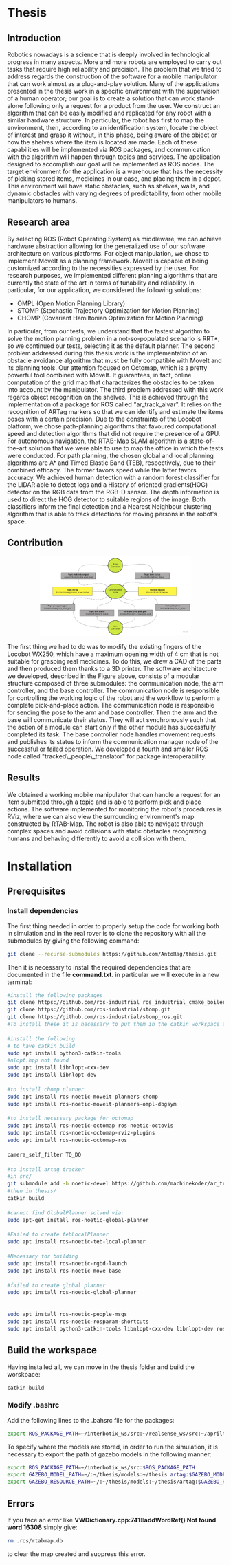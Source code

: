 # Thesis

## Introduction
Robotics nowadays is a science that is deeply involved in technological progress in many aspects. More and more robots are employed to carry out tasks that require high reliability and precision. The problem that we tried to address regards the construction of the software for a mobile manipulator that can work almost as a plug-and-play solution. Many of the applications presented in the thesis work in a specific environment with the supervision of a human operator; our goal is to create a solution that can work stand-alone following only a request for a product from the user. We construct an algorithm that can be easily modified and replicated for any robot with a similar hardware structure. In particular, the robot has first to map the environment, then, according to an identification system, locate the object of interest and grasp it without, in this phase, being aware of the object or how the shelves where the item is located are made. 
Each of these capabilities will be implemented via ROS packages, and communication with the algorithm will happen through topics and services. The application designed to accomplish our goal will be implemented as ROS nodes. The target environment for the application is a warehouse that has the necessity of picking stored items, medicines in our case, and placing them in a depot. This environment will have static obstacles, such as shelves, walls, and dynamic obstacles with varying degrees of predictability, from other mobile manipulators to humans.

## Research area 
By selecting ROS (Robot Operating System) as middleware, we can achieve hardware abstraction allowing for the generalized use of our software architecture on various platforms. For object manipulation, we chose to implement MoveIt as a planning framework. MoveIt is capable of being customized according to the necessities expressed by the user. For research purposes, we implemented different planning algorithms that are currently the state of the art in terms of tunability and reliability. In particular, for our application, we considered the following solutions:
- OMPL (Open Motion Planning Library)
- STOMP (Stochastic Trajectory Optimization for Motion Planning)
- CHOMP (Covariant Hamiltonian Optimization for Motion Planning)

In particular, from our tests, we understand that the fastest algorithm to solve the motion planning problem in a not-so-populated scenario is RRT*, so we continued our tests, selecting it as the default planner.
The second problem addressed during this thesis work is the implementation of an obstacle avoidance algorithm that must be fully compatible with MoveIt and its planning tools. Our attention focused on Octomap, which is a pretty powerful tool combined with MoveIt. It guarantees, in fact, online computation of the grid map that characterizes the obstacles to be taken into account by the manipulator.
The third problem addressed with this work regards object recognition on the shelves. This is achieved through the implementation of a package for ROS called "ar_track_alvar". It relies on the recognition of ARTag markers so that we can identify and estimate the items poses with a certain precision.
Due to the constraints of the Locobot platform, we chose path-planning algorithms that favoured computational speed and detection algorithms that did not require the presence of a GPU. 
For autonomous navigation, the RTAB-Map SLAM algorithm is a state-of-the-art solution that we were able to use to map the office in which the tests were conducted.
For path planning, the chosen global and local planning algorithms are A* and Timed Elastic Band (TEB), respectively, due to their combined efficacy. The former favors speed while the latter favors accuracy. 
We achieved human detection with a random forest classifier for the LIDAR able to detect legs and a History of oriented gradients(HOG) detector on the RGB data from the RGB-D sensor. The depth information is used to direct the HOG detector to suitable regions of the image. Both classifiers inform the final detection and a Nearest Neighbour clustering algorithm that is able to track detections for moving persons in the robot's space. 

## Contribution

<p align="center">
    <img src="/Media/communication_structure.jpg" alt="Software structure mobile manipulator" style="height: 70%; width: 70%;"/>
</p>
The first thing we had to do was to modify the existing fingers of the Locobot WX250, which have a maximum opening width of 4 cm that is not suitable for grasping real medicines. To do this, we drew a CAD of the parts and then produced them thanks to a 3D printer.
The software architecture we developed, described in the Figure above, consists of a modular structure composed of three submodules: the communication node, the arm controller, and the base controller. The communication node is responsible for controlling the working logic of the robot and the workflow to perform a complete pick-and-place action.
The communication node is responsible for sending the pose to the arm and base controller. Then the arm and the base will communicate their status. They will act synchronously such that the action of a module can start only if the other module has successfully completed its task.
The base controller node handles movement requests and publishes its status to inform the communication manager node of the successful or failed operation.
We developed a fourth and smaller ROS node called "tracked\_people\_translator" for package interoperability. 

## Results

We obtained a working mobile manipulator that can handle a request for an item submitted through a topic and is able to perform pick and place actions. The software implemented for monitoring the robot's procedures is RViz, where we can also view the surrounding environment's map constructed by RTAB-Map. The robot is also able to navigate through complex spaces and avoid collisions with static obstacles recognizing humans and behaving differently to avoid a collision with them.

# Installation

## Prerequisites

### Install dependencies

The first thing needed in order to properly setup the code for working both in simulation and in the real rover is to clone the repository with all the submodules by giving the following command:

```bash
git clone --recurse-submodules https://github.com/AntoRag/thesis.git
```

Then it is necessary to install the required dependencies that are documented in the file **command.txt**. in particular we will execute in a new terminal:

```bash
#install the following packages
git clone https://github.com/ros-industrial ros_industrial_cmake_boilerplate.git
git clone https://github.com/ros-industrial/stomp.git
git clone https://github.com/ros-industrial/stomp_ros.git
#To install these it is necessary to put them in the catkin workspace and give "catkin build"

#install the following
# to have catkin build
sudo apt install python3-catkin-tools
#nlopt.hpp not found
sudo apt install libnlopt-cxx-dev
sudo apt install libnlopt-dev

#to install chomp planner
sudo apt install ros-noetic-moveit-planners-chomp
sudo apt install ros-noetic-moveit-planners-ompl-dbgsym

#to install necessary package for octomap
sudo apt install ros-noetic-octomap ros-noetic-octovis
sudo apt install ros-noetic-octomap-rviz-plugins
sudo apt install ros-noetic-octomap-ros

camera_self_filter TO_DO

#to install artag tracker
#in src/
git submodule add -b noetic-devel https://github.com/machinekoder/ar_track_alvar.git 
#then in thesis/
catkin build

#cannot find GlobalPlanner solved via:
sudo apt-get install ros-noetic-global-planner

#Failed to create tebLocalPlanner
sudo apt install ros-noetic-teb-local-planner

#Necessary for building
sudo apt install ros-noetic-rgbd-launch
sudo apt install ros-noetic-move-base

#failed to create global planner
sudo apt install ros-noetic-global-planner


sudo apt install ros-noetic-people-msgs
sudo apt install ros-noetic-rosparam-shortcuts
sudo apt install python3-catkin-tools libnlopt-cxx-dev libnlopt-dev ros-noetic-moveit-planners-chomp ros-noetic-moveit-planners-ompl-dbgsym ros-noetic-octomap ros-noetic-octovis ros-noetic-octomap-rviz-plugins ros-noetic-octomap-ros
```

## Build the workspace

Having installed all, we can move in the thesis folder and build the worskpace:

```bash
catkin build
 ```

### Modify .bashrc

Add the following lines to the .bahsrc file for the packages:

```bash
export ROS_PACKAGE_PATH=~/interbotix_ws/src:~/realsense_ws/src:~/apriltag_ws/src:$ROS_PACKAGE_PATH
 ```

To specify where the models are stored, in order to run the simulation, it is necessary to export the path of gazebo models in the following manner:

```bash
export ROS_PACKAGE_PATH=~/interbotix_ws/src:$ROS_PACKAGE_PATH
export GAZEBO_MODEL_PATH=~/:~/thesis/models:~/thesis artag:$GAZEBO_MODEL_PATH
export GAZEBO_RESOURCE_PATH=~/:~/thesis/models:~/thesis/artag:$GAZEBO_RESOURCE_PATH
```

## Errors

If you face an error like **VWDictionary.cpp:741::addWordRef() Not found word 16308** simply give:

```bash
rm .ros/rtabmap.db
```
to clear the map created and suppress this error.
